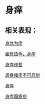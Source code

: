 # 身痒## 相关表现：[身体为痒](https://www.gmzyjc.com/search/result?wd=身体为痒)[面有热色，身痒](https://www.gmzyjc.com/search/result?wd=面有热色，身痒)[身痒夜甚](https://www.gmzyjc.com/search/result?wd=身痒夜甚)[周身搔痒不可忍耐](https://www.gmzyjc.com/search/result?wd=周身搔痒不可忍耐)[身痒](https://www.gmzyjc.com/search/result?wd=身痒)[身痒而癮疹](https://www.gmzyjc.com/search/result?wd=身痒而癮疹)